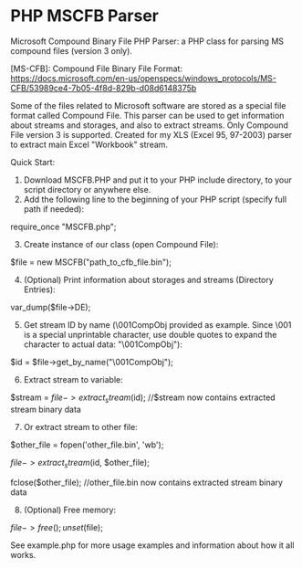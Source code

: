 # PHP MSCFB Parser
Microsoft Compound Binary File PHP Parser: a PHP class for parsing MS compound files (version 3 only).

[MS-CFB]: Compound File Binary File Format: 
https://docs.microsoft.com/en-us/openspecs/windows_protocols/MS-CFB/53989ce4-7b05-4f8d-829b-d08d6148375b

Some of the files related to Microsoft software are stored as a special file format called Compound File. This parser can be used to get information about streams and storages, and also to extract streams. Only Compound File version 3 is supported. Created for my XLS (Excel 95, 97-2003) parser to extract main Excel "Workbook" stream.

Quick Start:
1. Download MSCFB.PHP and put it to your PHP include directory, to your script directory or anywhere else.
2. Add the following line to the beginning of your PHP script (specify full path if needed):

require_once "MSCFB.php";

3. Create instance of our class (open Compound File): 

$file = new MSCFB("path_to_cfb_file.bin");

4. (Optional) Print information about storages and streams (Directory Entries):

var_dump($file->DE);

5. Get stream ID by name (\001CompObj provided as example. Since \001 is a special unprintable character, use double quotes to expand the character to actual data: "\001CompObj"):

$id = $file->get_by_name("\001CompObj");

6. Extract stream to variable:

$stream = $file->extract_stream($id); //$stream now contains extracted stream binary data

7. Or extract stream to other file:

$other_file = fopen('other_file.bin', 'wb');

$file->extract_stream($id, $other_file);

fclose($other_file); //other_file.bin now contains extracted stream binary data

8. (Optional) Free memory:

$file->free(); unset($file);


See example.php for more usage examples and information about how it all works.

